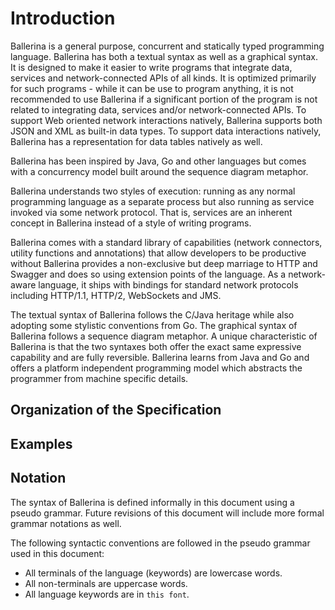 # Introduction

Ballerina is a general purpose, concurrent and statically typed programming language. Ballerina has both a textual syntax as well as a graphical syntax. It is designed to make it easier to write programs that integrate data, services and network-connected APIs of all kinds. It is optimized primarily for such programs - while it can be use to program anything, it is not recommended to use Ballerina if a significant portion of the program is not related to integrating data, services and/or network-connected APIs. To support Web oriented network interactions natively, Ballerina supports both JSON and XML as built-in data types. To support data interactions natively, Ballerina has a representation for data tables natively as well.

Ballerina has been inspired by Java, Go and other languages but comes with a concurrency model built around the sequence diagram metaphor.

Ballerina understands two styles of execution: running as any normal programming language as a separate process but also running as service invoked via some network protocol. That is, services are an inherent concept in Ballerina instead of a style of writing programs.

Ballerina comes with a standard library of capabilities (network connectors, utility functions and annotations) that allow developers to be productive without
Ballerina provides a non-exclusive but deep marriage to HTTP and Swagger and does so using extension points of the language. As a network-aware language, it ships with bindings for standard network protocols including HTTP/1.1, HTTP/2, WebSockets and JMS.

The textual syntax of Ballerina follows the C/Java heritage while also adopting some stylistic conventions from Go. The graphical syntax of Ballerina follows a sequence diagram metaphor. A unique characteristic of Ballerina is that the two syntaxes both offer the exact same expressive capability and are fully reversible. Ballerina learns from Java and Go and offers a platform independent programming model which abstracts the programmer from machine specific details.

## Organization of the Specification
## Examples
## Notation

The syntax of Ballerina is defined informally in this document using a pseudo grammar. Future revisions of this document will include more formal grammar notations as well.

The following syntactic conventions are followed in the pseudo grammar used in this document:
- All terminals of the language (keywords) are lowercase words.
- All non-terminals are uppercase words.
- All language keywords are in `this font`.
